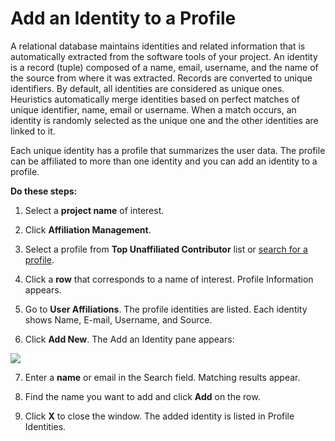 # Add an Identity to a Profile

A relational database maintains identities and related information that is automatically extracted from the software tools of your project. An identity is a record \(tuple\) composed of a name, email, username, and the name of the source from where it was extracted. Records are converted to unique identifiers. By default, all identities are considered as unique ones. Heuristics automatically merge identities based on perfect matches of unique identifier, name, email or username. When a match occurs, an identity is randomly selected as the unique one and the other identities are linked to it.

Each unique identity has a profile that summarizes the user data. The profile can be affiliated to more than one identity and you can add an identity to a profile.

**Do these steps:**

1. Select a **project name** of interest.

2. Click **Affiliation Management**.

3. Select a profile from **Top Unaffiliated Contributor** list or [search for a profile](find-a-profile.md).

4. Click a **row** that corresponds to a name of interest. Profile Information appears.

5. Go to **User Affiliations**. The profile identities are listed. Each identity shows Name, E-mail, Username, and Source.

6. Click **Add New**. The Add an Identity pane appears:

![](https://gblobscdn.gitbook.com/assets%2Flinux-foundation-documentation%2F-M2XlAwbLtYn6J80fL-3%2F-M2XlMXYCufg9IjT6qUJ%2F18088130.png?generation=1584352587065702&alt=media)

7. Enter a **name** or email in the Search field. Matching results appear.

8. Find the name you want to add and click **Add** on the row.

9. Click **X** to close the window. The added identity is listed in Profile Identities.

